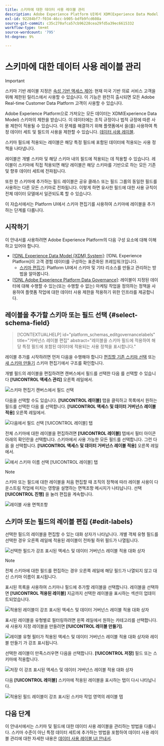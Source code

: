 ```yaml
---
title: 스키마에 대한 데이터 사용 레이블 관리
description: Adobe Experience Platform UI에서 XDM(Experience Data Model) 스키마 필드에 데이터 사용 레이블을 추가하는 방법을 알아봅니다.
exl-id: 92284bf7-f034-46cc-b905-bdfb9fcd608a
source-git-commit: c35c270afca57cb96228cea29fd5a39ec6615332
workflow-type: tm+mt
source-wordcount: '795'
ht-degree: 9%

---
```


# 스키마에 대한 데이터 사용 레이블 관리

>[!IMPORTANT]
>
>스키마 기반 레이블 지정은 [속성 기반 액세스 제어](../../access-control/abac/overview.md): 현재 미국 기반 의료 서비스 고객을 위해 제한된 릴리스에서 사용할 수 있습니다. 이 기능은 완전히 출시되면 모든 Adobe Real-time Customer Data Platform 고객이 사용할 수 있습니다.

Adobe Experience Platform으로 가져오는 모든 데이터는 XDM(Experience Data Model) 스키마의 제한을 받습니다. 이 데이터에는 조직 규정이나 법적 규정에 따른 사용 제한이 적용될 수 있습니다. 이 문제를 해결하기 위해 플랫폼에서 을(를) 사용하여 특정 데이터 세트 및 필드의 사용을 제한할 수 있습니다. [데이터 사용 레이블](../../data-governance/labels/overview.md).

스키마 필드에 적용되는 레이블은 해당 특정 필드에 포함된 데이터에 적용되는 사용 정책을 나타냅니다.

레이블은 개별 스키마 및 해당 스키마 내의 필드에 적용되는 데 적용할 수 있습니다. 레이블이 스키마에 직접 적용되면 해당 레이블은 해당 스키마를 기반으로 하는 모든 기존 및 향후 데이터 세트에 전파됩니다.

또한 한 스키마에 추가하는 필드 레이블은 공유 클래스 또는 필드 그룹의 동일한 필드를 사용하는 다른 모든 스키마로 전파됩니다. 이렇게 하면 유사한 필드에 대한 사용 규칙이 전체 데이터 모델에서 일관되도록 할 수 있습니다.

이 자습서에서는 Platform UI에서 스키마 편집기를 사용하여 스키마에 레이블을 추가하는 단계를 다룹니다.

## 시작하기

이 안내서를 사용하려면 Adobe Experience Platform의 다음 구성 요소에 대해 이해하고 있어야 합니다.

* [[!DNL Experience Data Model (XDM) System]](../home.md): [!DNL Experience Platform]이 고객 경험 데이터를 구성하는 표준화된 프레임워크입니다.
   * [스키마 편집기](../ui/overview.md): Platform UI에서 스키마 및 기타 리소스를 만들고 관리하는 방법을 알아봅니다.
* [[!DNL Adobe Experience Platform Data Governance]](../../data-governance/home.md): 레이블이 지정된 데이터에 대해 수행할 수 있는(또는 수행할 수 없는) 마케팅 작업을 정의하는 정책을 사용하여 플랫폼 작업에 대한 데이터 사용 제한을 적용하기 위한 인프라를 제공합니다.

## 레이블을 추가할 스키마 또는 필드 선택 {#select-schema-field}

>[!CONTEXTUALHELP]
>id="platform_schemas_editgovernancelabels"
>title="거버넌스 레이블 편집"
>abstract="레이블을 스키마 필드에 적용하여 해당 특정 필드에 포함된 데이터에 적용되는 사용 정책을 표시합니다."

레이블 추가를 시작하려면 먼저 다음을 수행해야 합니다 [편집할 기존 스키마 선택](../ui/resources/schemas.md#edit) 또는 [새 스키마 만들기](../ui/resources/schemas.md#create) 스키마 편집기에서 구조를 확인합니다.

개별 필드의 레이블을 편집하려면 캔버스에서 필드를 선택한 다음 를 선택할 수 있습니다 **[!UICONTROL 액세스 관리]** 오른쪽 레일에서.

![스키마 편집기 캔버스에서 필드 선택](../images/tutorials/labels/manage-access.png)

다음을 선택할 수도 있습니다. **[!UICONTROL 레이블]** 탭을 클릭하고 목록에서 원하는 필드를 선택한 다음 를 선택합니다. **[!UICONTROL 액세스 및 데이터 거버넌스 레이블 적용]** 오른쪽 레일에서.

![다음에서 필드 선택 [!UICONTROL 레이블] 탭](../images/tutorials/labels/select-field-on-labels-tab.png)

전체 스키마에 대한 레이블을 편집하려면 **[!UICONTROL 레이블]** 탭에서 필터 아이콘 아래의 확인란을 선택합니다. 스키마에서 사용 가능한 모든 필드를 선택합니다. 그런 다음 을 선택합니다. **[!UICONTROL 액세스 및 데이터 거버넌스 레이블 적용]** 오른쪽 레일에서.

![에서 스키마 이름 선택 [!UICONTROL 레이블] 탭](../images/tutorials/labels/select-schema-on-labels-tab.png)

>[!NOTE]
>
>스키마 또는 필드에 대한 레이블을 처음 편집할 때 조직의 정책에 따라 레이블 사용이 다운스트림 작업에 미치는 영향을 설명하는 면책조항 메시지가 나타납니다. 선택 **[!UICONTROL 진행]** 을 눌러 편집을 계속합니다.
>
>![레이블 사용 면책조항](../images/tutorials/labels/disclaimer.png)

## 스키마 또는 필드의 레이블 편집 {#edit-labels}

선택한 필드의 레이블을 편집할 수 있는 대화 상자가 나타납니다. 개별 객체 유형 필드를 선택한 경우 오른쪽 레일에 적용된 레이블이 전파될 하위 필드가 나열됩니다.

![선택한 필드가 강조 표시된 액세스 및 데이터 거버넌스 레이블 적용 대화 상자](../images/tutorials/labels/edit-labels.png)

>[!NOTE]
>
>전체 스키마에 대한 필드를 편집하는 경우 오른쪽 레일에 해당 필드가 나열되지 않고 대신 스키마 이름이 표시됩니다.

표시된 목록을 사용하여 스키마나 필드에 추가할 레이블을 선택합니다. 레이블을 선택하면 **[!UICONTROL 적용된 레이블]** 지금까지 선택한 레이블을 표시하는 섹션이 업데이트되었습니다.

![적용된 레이블이 강조 표시된 액세스 및 데이터 거버넌스 레이블 적용 대화 상자](../images/tutorials/labels/applied-labels.png)

표시된 레이블을 유형별로 필터링하려면 왼쪽 레일에서 원하는 카테고리를 선택합니다. 새 사용자 지정 레이블을 만들려면 **[!UICONTROL 레이블 만들기]**.

![레이블 유형 필터가 적용된 액세스 및 데이터 거버넌스 레이블 적용 대화 상자와 레이블 만들기 가 강조 표시됩니다.](../images/tutorials/labels/filter-and-create-custom.png)

선택한 레이블이 만족스러우면 다음을 선택합니다. **[!UICONTROL 저장]** 필드 또는 스키마에 적용합니다.

![저장 이 강조 표시된 액세스 및 데이터 거버넌스 레이블 적용 대화 상자](../images/tutorials/labels/save-labels.png)

다음 **[!UICONTROL 레이블]** 스키마에 적용된 레이블을 표시하는 탭이 다시 나타납니다.

![적용된 필드 레이블이 강조 표시된 스키마 작업 영역의 레이블 탭](../images/tutorials/labels/field-labels-added.png)

## 다음 단계

이 안내서에서는 스키마 및 필드에 대한 데이터 사용 레이블을 관리하는 방법을 다룹니다. 스키마 수준이 아닌 특정 데이터 세트에 추가하는 방법을 포함하여 데이터 사용 레이블 관리에 대한 자세한 내용은 [데이터 사용 레이블 UI 안내서](../../data-governance/labels/user-guide.md).
